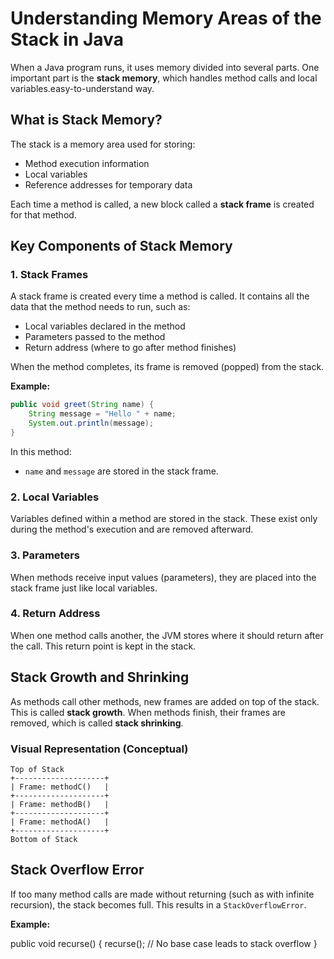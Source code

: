 # Understanding Memory Areas of the Stack in Java

When a Java program runs, it uses memory divided into several parts. One important part is the **stack memory**, which handles method calls and local variables.easy-to-understand way.

## What is Stack Memory?

The stack is a memory area used for storing:
- Method execution information
- Local variables
- Reference addresses for temporary data

Each time a method is called, a new block called a **stack frame** is created for that method.

## Key Components of Stack Memory

### 1. Stack Frames
A stack frame is created every time a method is called. It contains all the data that the method needs to run, such as:
- Local variables declared in the method
- Parameters passed to the method
- Return address (where to go after method finishes)

When the method completes, its frame is removed (popped) from the stack.

**Example:**
```java
public void greet(String name) {
    String message = "Hello " + name;
    System.out.println(message);
}
```
In this method:
- `name` and `message` are stored in the stack frame.

### 2. Local Variables
Variables defined within a method are stored in the stack. These exist only during the method's execution and are removed afterward.

### 3. Parameters
When methods receive input values (parameters), they are placed into the stack frame just like local variables.

### 4. Return Address
When one method calls another, the JVM stores where it should return after the call. This return point is kept in the stack.

## Stack Growth and Shrinking

As methods call other methods, new frames are added on top of the stack. This is called **stack growth**. When methods finish, their frames are removed, which is called **stack shrinking**.

### Visual Representation (Conceptual)
```
Top of Stack
+--------------------+
| Frame: methodC()   |
+--------------------+
| Frame: methodB()   |
+--------------------+
| Frame: methodA()   |
+--------------------+
Bottom of Stack
```

## Stack Overflow Error

If too many method calls are made without returning (such as with infinite recursion), the stack becomes full. This results in a `StackOverflowError`.

**Example:**

public void recurse() {
    recurse(); // No base case leads to stack overflow
}

